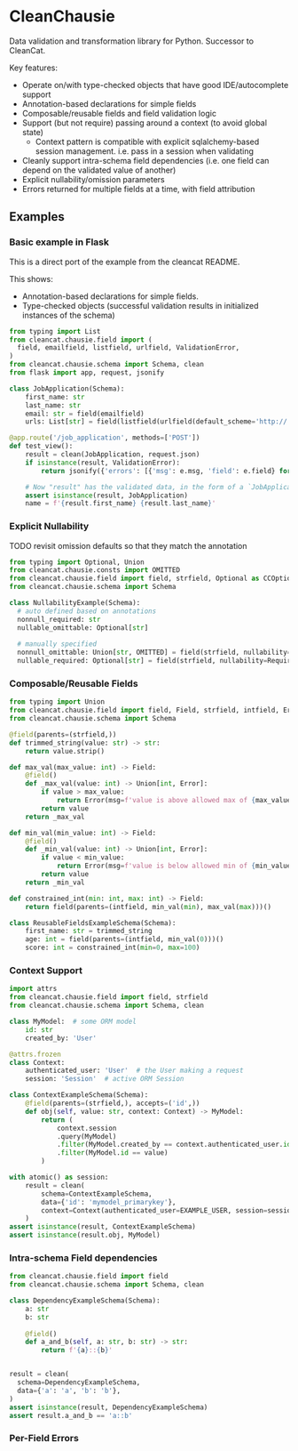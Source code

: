 CleanChausie
========

Data validation and transformation library for Python. Successor to CleanCat.

Key features:
* Operate on/with type-checked objects that have good IDE/autocomplete support
* Annotation-based declarations for simple fields
* Composable/reusable fields and field validation logic
* Support (but not require) passing around a context (to avoid global state)
  - Context pattern is compatible with explicit sqlalchemy-based session management. i.e. pass in a session when validating
* Cleanly support intra-schema field dependencies (i.e. one field can depend on the validated value of another)
* Explicit nullability/omission parameters
* Errors returned for multiple fields at a time, with field attribution

## Examples

### Basic example in Flask

This is a direct port of the example from the cleancat README.

This shows:
* Annotation-based declarations for simple fields.
* Type-checked objects (successful validation results in initialized instances of the schema)

```python
from typing import List
from cleancat.chausie.field import (
  field, emailfield, listfield, urlfield, ValidationError,
)
from cleancat.chausie.schema import Schema, clean
from flask import app, request, jsonify

class JobApplication(Schema):
    first_name: str
    last_name: str
    email: str = field(emailfield)
    urls: List[str] = field(listfield(urlfield(default_scheme='http://')))

@app.route('/job_application', methods=['POST'])
def test_view():
    result = clean(JobApplication, request.json)
    if isinstance(result, ValidationError):
        return jsonify({'errors': [{'msg': e.msg, 'field': e.field} for e in result.errors] }), 400

    # Now "result" has the validated data, in the form of a `JobApplication` instance.
    assert isinstance(result, JobApplication)
    name = f'{result.first_name} {result.last_name}'
```

### Explicit Nullability

TODO revisit omission defaults so that they match the annotation

```python
from typing import Optional, Union
from cleancat.chausie.consts import OMITTED
from cleancat.chausie.field import field, strfield, Optional as CCOptional, Required
from cleancat.chausie.schema import Schema

class NullabilityExample(Schema):
  # auto defined based on annotations
  nonnull_required: str
  nullable_omittable: Optional[str]
  
  # manually specified
  nonnull_omittable: Union[str, OMITTED] = field(strfield, nullability=CCOptional(allow_none=False))
  nullable_required: Optional[str] = field(strfield, nullability=Required(allow_none=True))
```

### Composable/Reusable Fields

```python
from typing import Union
from cleancat.chausie.field import field, Field, strfield, intfield, Error
from cleancat.chausie.schema import Schema

@field(parents=(strfield,))
def trimmed_string(value: str) -> str:
    return value.strip()

def max_val(max_value: int) -> Field:
    @field()
    def _max_val(value: int) -> Union[int, Error]:
        if value > max_value:
            return Error(msg=f'value is above allowed max of {max_value}')
        return value
    return _max_val

def min_val(min_value: int) -> Field:
    @field()
    def _min_val(value: int) -> Union[int, Error]:
        if value < min_value:
            return Error(msg=f'value is below allowed min of {min_value}')
        return value
    return _min_val

def constrained_int(min: int, max: int) -> Field:
    return field(parents=(intfield, min_val(min), max_val(max)))()

class ReusableFieldsExampleSchema(Schema):
    first_name: str = trimmed_string
    age: int = field(parents=(intfield, min_val(0)))()
    score: int = constrained_int(min=0, max=100)
```

### Context Support

```python
import attrs
from cleancat.chausie.field import field, strfield
from cleancat.chausie.schema import Schema, clean

class MyModel:  # some ORM model
    id: str
    created_by: 'User'

@attrs.frozen
class Context:
    authenticated_user: 'User'  # the User making a request
    session: 'Session'  # active ORM Session

class ContextExampleSchema(Schema):
    @field(parents=(strfield,), accepts=('id',))
    def obj(self, value: str, context: Context) -> MyModel:
        return (
            context.session
            .query(MyModel)
            .filter(MyModel.created_by == context.authenticated_user.id)
            .filter(MyModel.id == value)
        )

with atomic() as session:
    result = clean(
        schema=ContextExampleSchema,
        data={'id': 'mymodel_primarykey'},
        context=Context(authenticated_user=EXAMPLE_USER, session=session)
    )
assert isinstance(result, ContextExampleSchema)
assert isinstance(result.obj, MyModel)
```


### Intra-schema Field dependencies

```python
from cleancat.chausie.field import field
from cleancat.chausie.schema import Schema, clean

class DependencyExampleSchema(Schema):
    a: str
    b: str
    
    @field()
    def a_and_b(self, a: str, b: str) -> str:
        return f'{a}::{b}'


result = clean(
  schema=DependencyExampleSchema,
  data={'a': 'a', 'b': 'b'},
)
assert isinstance(result, DependencyExampleSchema)
assert result.a_and_b == 'a::b'
```

### Per-Field Errors
